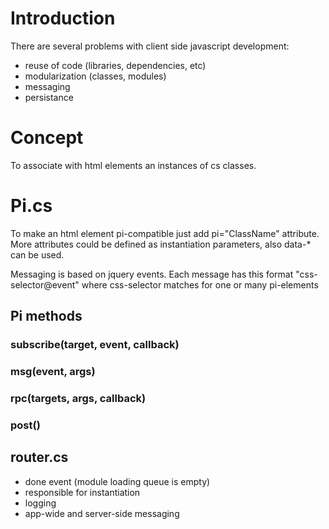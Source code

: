 # Introduction

There are several problems with client side javascript development:

* reuse of code (libraries, dependencies, etc)
* modularization (classes, modules)
* messaging
* persistance

# Concept

To associate with html elements an instances of cs classes.

# Pi.cs

To make an html element pi-compatible just add pi="ClassName" attribute. More attributes could be defined
as instantiation parameters, also data-* can be used.

Messaging is based on jquery events. Each message has this format "css-selector@event" where
css-selector matches for one or many pi-elements

## Pi methods

### subscribe(target, event, callback)

### msg(event, args)

### rpc(targets, args, callback)

### post()

## router.cs

* done event (module loading queue is empty)
* responsible for instantiation
* logging
* app-wide and server-side messaging
